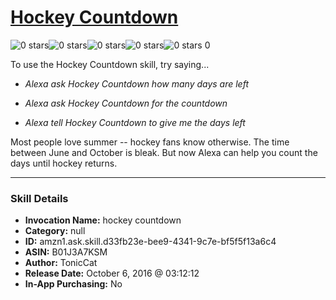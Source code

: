 # [Hockey Countdown](http://alexa.amazon.com/#skills/amzn1.ask.skill.d33fb23e-bee9-4341-9c7e-bf5f5f13a6c4)
![0 stars](../../images/ic_star_border_black_18dp_1x.png)![0 stars](../../images/ic_star_border_black_18dp_1x.png)![0 stars](../../images/ic_star_border_black_18dp_1x.png)![0 stars](../../images/ic_star_border_black_18dp_1x.png)![0 stars](../../images/ic_star_border_black_18dp_1x.png) 0

To use the Hockey Countdown skill, try saying...

* *Alexa ask Hockey Countdown how many days are left*

* *Alexa ask Hockey Countdown for the countdown*

* *Alexa tell Hockey Countdown to give me the days left*

Most people love summer -- hockey fans know otherwise. The time between June and October is bleak. But now Alexa can help you count the days until hockey returns.

***

### Skill Details

* **Invocation Name:** hockey countdown
* **Category:** null
* **ID:** amzn1.ask.skill.d33fb23e-bee9-4341-9c7e-bf5f5f13a6c4
* **ASIN:** B01J3A7KSM
* **Author:** TonicCat
* **Release Date:** October 6, 2016 @ 03:12:12
* **In-App Purchasing:** No

